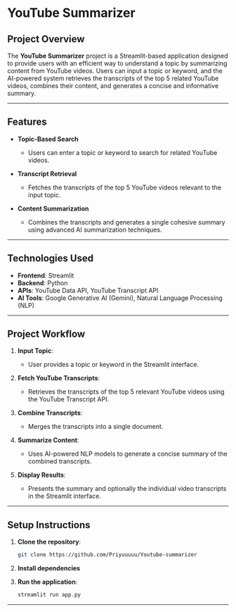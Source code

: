 # YouTube Summarizer

## Project Overview

The **YouTube Summarizer** project is a Streamlit-based application designed to provide users with an efficient way to understand a topic by summarizing content from YouTube videos. Users can input a topic or keyword, and the AI-powered system retrieves the transcripts of the top 5 related YouTube videos, combines their content, and generates a concise and informative summary.

---

## Features

- **Topic-Based Search**
  - Users can enter a topic or keyword to search for related YouTube videos.

- **Transcript Retrieval**
  - Fetches the transcripts of the top 5 YouTube videos relevant to the input topic.

- **Content Summarization**
  - Combines the transcripts and generates a single cohesive summary using advanced AI summarization techniques.

---

## Technologies Used

- **Frontend**: Streamlit
- **Backend**: Python
- **APIs**: YouTube Data API, YouTube Transcript API
- **AI Tools**: Google Generative AI (Gemini), Natural Language Processing (NLP) 

---

## Project Workflow

1. **Input Topic**:
   - User provides a topic or keyword in the Streamlit interface.

2. **Fetch YouTube Transcripts**:
   - Retrieves the transcripts of the top 5 relevant YouTube videos using the YouTube Transcript API.

3. **Combine Transcripts**:
   - Merges the transcripts into a single document.

4. **Summarize Content**:
   - Uses AI-powered NLP models to generate a concise summary of the combined transcripts.

5. **Display Results**:
   - Presents the summary and optionally the individual video transcripts in the Streamlit interface.

---

## Setup Instructions

1. **Clone the repository**:
   ```bash
   git clone https://github.com/Priyuuuuu/Youtube-summarizer
   ```
   
2. **Install dependencies**

3. **Run the application**:
   ```bash
   streamlit run app.py
   ```
   
---

